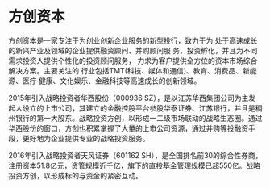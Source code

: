 # 

# 方创资本

方创资本是一家专注于为创业创新企业服务的新型投行，致力于为 处于高速成长的新兴产业及领域的企业提供融资顾问、并购顾问服 务、投资孵化，并且为不同需求投资人提供个性化的投资顾问服务， 力求为客户提供全方位的资本市场综合解决方案。主要关注的 行业包括TMT(科技、媒体和通信)、教育、消费品、新能源、医疗 健康、文化娱乐、金融科技等高速成长的创新领域。

2015年引入战略投资者华西股份（000936 SZ），是以江苏华西集团公司为主发起人设立的上市公司，其建立的金融控股平台参股华泰证券、江苏银行，并且是稠州银行的第一大股东。战略投资方创，以形成一二级市场联动的战略生态圈。通过华西股份的窗口，方创也积累掌握了大量的上市公司资源，通过并购等投融资手段，更好地为企业提供专业的战略投资服务。

2016年引入战略投资者天风证券（601162 SH），是全国排名前30的综合性券商，注册资本51.8亿元，资管规模近千亿，旗下的直投基金管理规模已超550亿。战略投资方创，以形成标的与资金的紧密互动。

